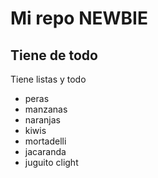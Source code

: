 Mi repo NEWBIE
==============

Tiene de todo
-------------

Tiene listas y todo

* peras
* manzanas
* naranjas
* kiwis
* mortadelli
* jacaranda
* juguito clight